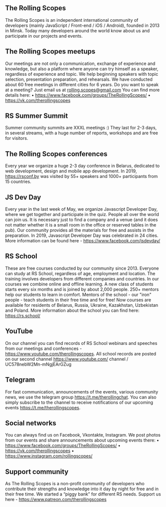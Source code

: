 ## The Rolling Scopes

The Rolling Scopes is an independent international community of developers (mainly JavaScript / Front-end / iOS / Android), founded in 2013 in Minsk. Today many developers around the world know about us and participate in our projects and events.

## The Rolling Scopes meetups

Our meetings are not only a communication, exchange of experience and knowledge, but also a platform where anyone can try himself as a speaker, regardless of experience and topic. We help beginning speakers with topic selection, presentation preparation, and rehearsals. We have conducted about 60 free meetings in different cities for 6 years. Do you want to speak at a meeting? Just email us at rolling.scopes@gmail.com
You can find more details here:
• https://www.facebook.com/groups/TheRollingScopes/
• https://vk.com/therollingscopes

## RS Summer Summit

Summer community summits are XXXL meetings :) They last for 2-3 days, in several streams, with a huge number of reports, workshops and are free for visitors.

## The Rolling Scopes conferences

Every year we organize a huge 2-3 day conference in Belarus, dedicated to web development, design and mobile app development. In 2019, https://rsconf.by was visited by 55+ speakers and 1000+ participants from 15 countries.

## JS Dev Day

Every year in the last week of May, we organize Javascript Developer Day, where we get together and participate in the quiz. People all over the world can join us. It is necessary just to find a company and a venue (and it does not matter whether it is a small room in the office or reserved tables in the pub). Our community provides all the materials for free and assists in the preparation. In 2019, Javascript Developer Day was celebrated in 24 cities. More information can be found here - https://www.facebook.com/jsdevday/

## RS School

These are free courses conducted by our community since 2013. Everyone can study at RS School, regardless of age, employment and location. The training involves developers from different companies and countries. In our courses we combine online and offline learning. A new class of students starts every six months and is joined by about 2,000 people. 250+ mentors help our students to learn in comfort. Mentors of the school - our "iron" people - teach students in their free time and for free! Now courses are available for residents of Belarus, Russia, Ukraine, Kazakhstan, Uzbekistan and Poland. More information about the school you can find here: https://rs.school/

## YouTube

On our channel you can find records of RS School webinars and speeches from our meetings and conferences - https://www.youtube.com/therollingscopes. All school records are posted on our second channel https://www.youtube.com/ channel / UC578nebW2Mn-mNgjEArGZug

## Telegram

For fast communication, announcements of the events, various community news, we use the telegram group https://t.me/therollingchat. You can also simply subscribe to the channel to receive notifications of our upcoming events https://t.me/therollingscopes.

## Social networks

You can always find us on Facebook, Vkontakte, Instagram. We post photos from our events and share announcements about upcoming events there:
• https://www.facebook.com/groups/TheRollingScopes/
• https://vk.com/therollingscopes
• https://www.instagram.com/rollingscopes/

## Support community

As The Rolling Scopes is a non-profit community of developers who contribute their strengths and knowledge into it day by night for free and in their free time. We started a “piggy bank” for different RS needs. Support us here - https://www.patreon.com/therollingscopes
